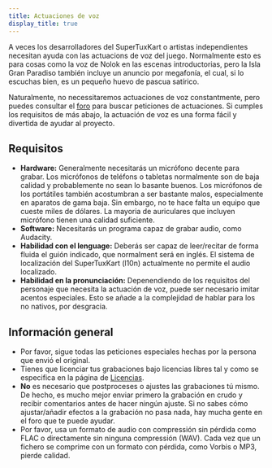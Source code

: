 ```yaml
---
title: Actuaciones de voz
display_title: true
---
```

A veces los desarrolladores del SuperTuxKart o artistas independientes necesitan ayuda con las actuacions de voz del juego. Normalmente esto es para cosas como la voz de Nolok en las escenas introductorias, pero la Isla Gran Paradiso también incluye un anuncio por megafonía, el cual, si lo escuchas bien, es un pequeño huevo de pascua satírico.

Naturalmente, no necessitaremos actuaciones de voz constantmente, pero puedes consultar el [foro](https://forum.freegamedev.net/viewforum.php?f=16) para buscar peticiones de actuaciones. Si cumples los requisitos de más abajo, la actuación de voz es una forma fácil y divertida de ayudar al proyecto.

## Requisitos

* **Hardware:** Generalmente necesitarás un micrófono decente para grabar. Los micrófonos de teléfons o tabletas normalmente son de baja calidad y probablemente no sean lo basante buenos. Los micrófonos de los portátiles también acostumbran a ser bastante malos, especialmente en aparatos de gama baja. Sin embargo, no te hace falta un equipo que cueste miles de dólares. La mayoria de auriculares que incluyen micrófono tienen una calidad suficiente.
* **Software:** Necesitarás un programa capaz de grabar audio, como Audacity.
* **Habilidad con el lenguage:** Deberás ser capaz de leer/recitar de forma fluida el guión indicado, que normalment será en inglés. El sistema de localización del SuperTuxKart (l10n) actualmente no permite el audio localizado.
* **Habilidad en la pronunciación:** Depenendiendo de los requisitos del personaje que necesita la actuación de voz, puede ser necesario imitar acentos especiales. Esto se añade a la complejidad de hablar para los no nativos, por desgracia.

## Información general

* Por favor, sigue todas las peticiones especiales hechas por la persona que envió el original.
* Tienes que licenciar tus grabaciones bajo licencias libres tal y como se especifica en la página de [Licencias](Licensing).
* **No** es necesario que postproceses o ajustes las grabaciones tú mismo. De hecho, es mucho mejor enviar primero la grabación en crudo y recibir comentarios antes de hacer ningún ajuste. Si no sabes cómo ajustar/añadir efectos a la grabación no pasa nada, hay mucha gente en el foro que te puede ayudar.
* Por favor, usa un formato de audio con compressión sin pérdida como FLAC o directamente sin ninguna compressión (WAV). Cada vez que un fichero se comprime con un formato con pérdida, como Vorbis o MP3, pierde calidad.
